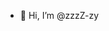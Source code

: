 - 👋 Hi, I’m @zzzZ-zy


<!---
zzzZ-zy/zzzZ-zy is a ✨ special ✨ repository because its `README.md` (this file) appears on your GitHub profile.
You can click the Preview link to take a look at your changes.
--->
